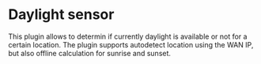 # Daylight sensor

This plugin allows to determin if currently daylight is available or not for a certain location.
The plugin supports autodetect location using the WAN IP, but also offline calculation for sunrise 
and sunset.


